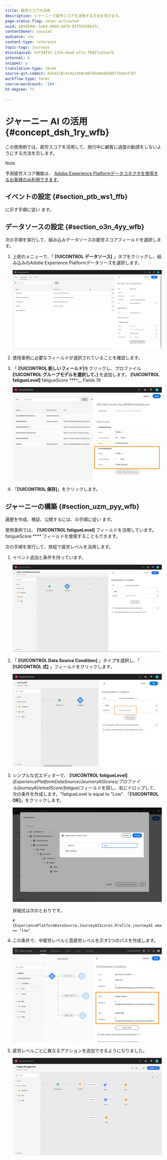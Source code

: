 ```yaml
---
title: 疲労スコアの活用
description: ジャーニーで疲労スコアを活用する方法を学びます。
page-status-flag: never-activated
uuid: 269d590c-5a6d-40b9-a879-02f5033863fc
contentOwner: sauviat
audience: rns
content-type: reference
topic-tags: journeys
discoiquuid: 5df34f55-135a-4ea8-afc2-f9427ce5ae7b
internal: n
snippet: y
translation-type: tm+mt
source-git-commit: 92bd110c4c91c459c8074184bdb486733ab5f3d7
workflow-type: tm+mt
source-wordcount: '264'
ht-degree: 7%

---
```



# ジャーニー AI の活用 {#concept_dsh_1ry_wfb}

この使用例では、疲労スコアを活用して、旅行中に顧客に過度の勧誘をしないようにする方法を示します。

>[!NOTE]
>
>予測疲労スコア機能は、 [Adobe Experience Platformデータコネクタを使用するお客様のみ利用できます](https://docs.adobe.com/content/help/en/campaign-standard/using/developing/mapping-campaign-and-aep-data/aep-about-data-connector.html)。

## イベントの設定 {#section_ptb_ws1_ffb}

に示す手順に従い [](../event/about-events.md)ます。

## データソースの設定 {#section_o3n_4yy_wfb}

次の手順を実行して、組み込みデータソースの疲労スコアフィールドを選択します。

1. 上部のメニューで、「 **[!UICONTROL データソース]** 」タブをクリックし、組み込みのAdobe Experience Platformデータソースを選択します。

   ![](../assets/journey23.png)

1. 使用事例に必要なフィールドが選択されていることを確認します。
1. 「 **[!UICONTROL 新しいフィールド]**&#x200B;をクリックし、プロファイル **[!UICONTROL グループモデルを選択して、]** を追加します。 **[!UICONTROL fatigueLevel]** fatigueScore ****__ Fields 19

   ![](../assets/journeyuc3_1.png)

1. 「**[!UICONTROL 保存]**」をクリックします。

## ジャーニーの構築 {#section_uzm_pyy_wfb}

遍歴を作成、検証、公開するには、の手順に従い [](../building-journeys/journey.md)ます。

使用事例では、 **[!UICONTROL fatigueLevel]** フィールドを活用しています。 fatigueScore **** フィールドを使用することもできます。

次の手順を実行して、旅程で疲労レベルを活用します。

1. イベント追加と条件を持っています。

   ![](../assets/journeyuc2_14.png)

1. 「 **[!UICONTROL Data Source Condition]** 」タイプを選択し、「 **[!UICONTROL 式]** 」フィールドをクリックします。

   ![](../assets/journeyuc3_2.png)

1. シンプルな式エディターで、 **[!UICONTROL fatigueLevel]** (_ExperiencePlatformDataSource/JeurneryAIScores/プロファイル/jeurneyAI/emailScore/fatigue_)フィールドを探し、右にドロップして、次の条件を作成します。&quot;fatigueLevel is equal to &quot;Low&quot;. 「**[!UICONTROL OK]**」をクリックします。

   ![](../assets/journeyuc3_3.png)

   詳細式は次のとおりです。

   ```
   #{ExperiencePlatformDataSource.JourneyAIScores.Profile.journeyAI.emailScore.fatigue.fatigueLevel} == "low"
   ```

1. この条件で、中疲労レベルと高疲労レベルを示す2つのパスを作成します。

   ![](../assets/journeyuc3_4.png)

1. 疲労レベルごとに異なるアクションを追加できるようになりました。

   ![](../assets/journeyuc3_5.png)
